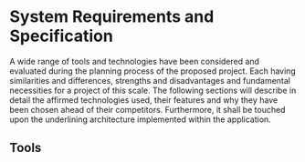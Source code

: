 # System Requirements and Specification

A wide range of tools and technologies have been considered and evaluated during the planning process of the proposed project. Each having similarities and differences, strengths and disadvantages and  fundamental necessities for a project of this scale. The following sections will describe in detail the affirmed technologies used, their features and why they have been chosen ahead of their competitors. Furthermore, it shall be touched upon the underlining architecture implemented within the application.

## Tools
